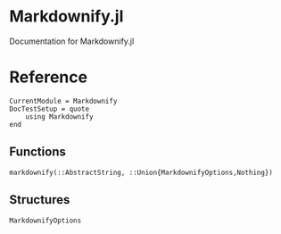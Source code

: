 # Markdownify.jl

Documentation for Markdownify.jl

Reference
=========

```@meta
CurrentModule = Markdownify
DocTestSetup = quote
    using Markdownify
end
```

Functions
---------
```@docs
markdownify(::AbstractString, ::Union{MarkdownifyOptions,Nothing})
```

Structures
----------
```@docs
MarkdownifyOptions
```
